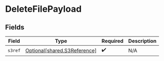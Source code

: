 # DeleteFilePayload


## Fields

| Field                                                                  | Type                                                                   | Required                                                               | Description                                                            |
| ---------------------------------------------------------------------- | ---------------------------------------------------------------------- | ---------------------------------------------------------------------- | ---------------------------------------------------------------------- |
| `s3ref`                                                                | [Optional[shared.S3Reference]](undefined/models/shared/s3reference.md) | :heavy_check_mark:                                                     | N/A                                                                    |